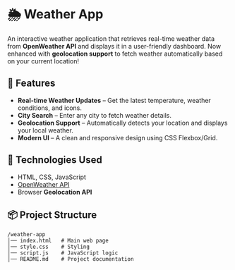 # 🌦️ Weather App

An interactive weather application that retrieves real-time weather data from **OpenWeather API** and displays it in a user-friendly dashboard. Now enhanced with **geolocation support** to fetch weather automatically based on your current location!

## 🚀 Features

- **Real-time Weather Updates** – Get the latest temperature, weather conditions, and icons.
- **City Search** – Enter any city to fetch weather details.
- **Geolocation Support** – Automatically detects your location and displays your local weather.
- **Modern UI** – A clean and responsive design using CSS Flexbox/Grid.

## 🔧 Technologies Used

- HTML, CSS, JavaScript
- [OpenWeather API](https://openweathermap.org/)
- Browser **Geolocation API**

## 📦 Project Structure

```plaintext
/weather-app
│── index.html   # Main web page
│── style.css    # Styling
│── script.js    # JavaScript logic
│── README.md    # Project documentation
```
